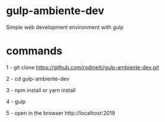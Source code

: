 # gulp-ambiente-dev
Simple web development environment with gulp

# commands

1 - git clone https://github.com/rodineiti/gulp-ambiente-dev.git

2 - cd gulp-ambiente-dev

3 - npm install or yarn install

4 - gulp

5 - open in the browser http://localhost:2019
